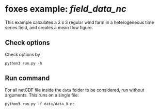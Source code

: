 # foxes example: _field\_data\_nc_

This example calculates a 3 x 3 regular wind farm in a heterogeneous time series field, and creates a mean flow figure.

## Check options

Check options by

```console
python3 run.py -h
```

## Run command

For all netCDF file inside the `data` folder to be considered, run without arguments. This runs on a single file:

```console
python3 run.py -f data/data_0.nc
```
